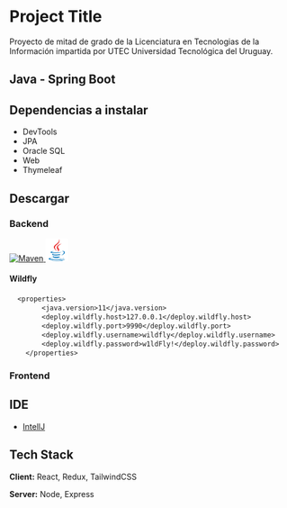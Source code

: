 # Project Title

Proyecto de mitad de grado de la Licenciatura en Tecnologias 
de la Información impartida por UTEC Universidad Tecnológica del Uruguay.

## Java - Spring Boot

## Dependencias a instalar
 - DevTools
 - JPA
 - Oracle SQL
 - Web
 - Thymeleaf

## Descargar
### Backend
<div style="display: inline_block">
<a href="https://maven.apache.org/download.cgi/"> <img src="https://cdn.jsdelivr.net/gh/devicons/devicon/icons/apache/apache-original.svg" alt="Maven" width="40" height="40"/> </a>
<a href="https://www.oracle.com/java/technologies/javase/jdk11-archive-downloads.html/"> <img src="https://raw.githubusercontent.com/devicons/devicon/master/icons/java/java-original.svg" alt="java" width="40" height="40"/> </a>
</div>

#### Wildfly
```
  <properties>
        <java.version>11</java.version>
        <deploy.wildfly.host>127.0.0.1</deploy.wildfly.host>
        <deploy.wildfly.port>9990</deploy.wildfly.port>
        <deploy.wildfly.username>wildfly</deploy.wildfly.username>
        <deploy.wildfly.password>w1ldFly!</deploy.wildfly.password>
    </properties>
```

### Frontend

## IDE
- [IntellJ](https://www.jetbrains.com/es-es/idea/)

## Tech Stack

**Client:** React, Redux, TailwindCSS

**Server:** Node, Express

